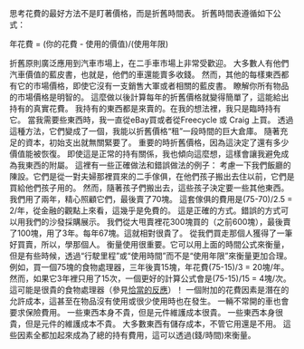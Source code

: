 思考花費的最好方法不是盯著價格，而是折舊時間表。
折舊時間表遵循如下公式：

年花費 = (你的花費 - 使用的價值)/(使用年限)

折舊原則廣泛應用到汽車市場上，在二手車市場上非常受歡迎。
大多數人有他們汽車價值的藍皮書，也就是，他們的車還能賣多收錢。
然而，其他的每樣東西都有它的市場價格，即使它沒有一支銷售大軍或者相關的藍皮書。
瞭解你所有物品的市場價格是明智的。
這麼做以後計算每年的折舊價格就變得簡單了，這能給出持有的真實花費。
我持有的東西都是來賣的。在我的想法裡，我只是臨時持有它。
當我需要些東西時，我一直從eBay買或者從Freecycle 或 Craig 上買。
透過這種方法，它們變成了一個，我能以折舊價格“租”一段時間的巨大倉庫。
隨著充足的資本，初始支出就無關緊要了。
重要的時折舊價格，因為這決定了還有多少價值能被恢復。
即使這是正常的持有關係，我也傾向這麼想，這樣會讓我避免成為我東西的附屬。
這裡有一些正確做法和錯誤做法的例子：
考慮一下我們飯廳的陳設。它們是從一對夫婦那裡買來的二手傢俱，在他們孩子搬出去住以前，它們是買給他們孩子用的。
然而，隨著孩子們搬出去，這些孩子決定要一些其他東西。
我們用了兩年，精心照顧它們，最後賣了70塊。
這套傢俱的費用是(75-70)/2.5 = 2/年，從金融的觀點上來看，這幾乎是免費的。
這是正確的方式。錯誤的方式可以用我們的沙發採購展示。
我們從大甩賣裡花300塊買的（之前600塊），最後賣了100塊，用了3年。每年67塊。這就相對很貴了。
從我們買走那個人獲得了一筆好買賣，所以，學那個人。
衡量使用很重要。它可以用上面的時間公式來衡量，但是有些時候，透過“行駛里程”或“使用時間”而不是“使用年限”來衡量更加合理。
例如，買一個75塊的食物處理器，三年後賣15塊，年花費(75-15)/3 = 20塊/年。
然而，如果它3年裡只用了15次，一個更好的計算公式會是(75-15)/15 = 4塊/次。
這可能是很貴的食物處理器（參見[恰當的反應]()）！
一個附加的花費因素是潛在的允許成本，這甚至在物品沒有使用或很少使用時也在發生。
一輛不常開的車也會要求保險費用。
一些東西本身不貴，但是元件維護成本很貴。
一些東西本身很貴，但是元件的維護成本不貴。
大多數東西有儲存成本，不管它用還是不用。
這些因素全都加起來成為了總的持有費用，這可以透過(錢/時間)來衡量。
